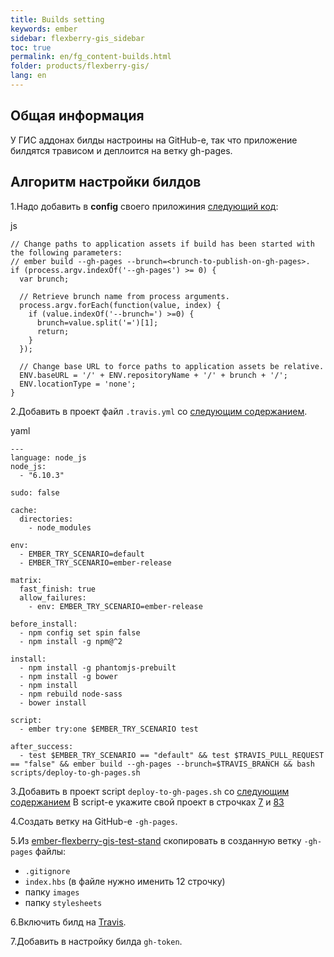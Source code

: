 ```yaml
---
title: Builds setting
keywords: ember
sidebar: flexberry-gis_sidebar
toc: true
permalink: en/fg_content-builds.html
folder: products/flexberry-gis/
lang: en
---
```


## Общая информация

У ГИС аддонах билды настроины на GitHub-е, так что  приложение билдятся трависом и деплоится на ветку gh-pages.

## Алгоритм настройки билдов

1.Надо добавить в **config** своего приложиния [следующий код](https://github.com/Flexberry/ember-flexberry-gis-test-stand/blob/develop/config/environment.js#L165):

js
```
// Change paths to application assets if build has been started with the following parameters:
// ember build --gh-pages --brunch=<brunch-to-publish-on-gh-pages>.
if (process.argv.indexOf('--gh-pages') >= 0) {
  var brunch;

  // Retrieve brunch name from process arguments.
  process.argv.forEach(function(value, index) {
    if (value.indexOf('--brunch=') >=0) {
      brunch=value.split('=')[1];
      return;
    }
  });

  // Change base URL to force paths to application assets be relative.
  ENV.baseURL = '/' + ENV.repositoryName + '/' + brunch + '/';
  ENV.locationType = 'none';
}
```

2.Добавить в проект файл `.travis.yml` со [следующим содержанием](https://github.com/Flexberry/ember-flexberry-gis-test-stand/blob/develop/.travis.yml).

yaml
```
---
language: node_js
node_js:
  - "6.10.3"

sudo: false

cache:
  directories:
    - node_modules

env:
  - EMBER_TRY_SCENARIO=default
  - EMBER_TRY_SCENARIO=ember-release

matrix:
  fast_finish: true
  allow_failures:
    - env: EMBER_TRY_SCENARIO=ember-release

before_install:
  - npm config set spin false
  - npm install -g npm@^2

install:
  - npm install -g phantomjs-prebuilt
  - npm install -g bower
  - npm install
  - npm rebuild node-sass
  - bower install

script:
  - ember try:one $EMBER_TRY_SCENARIO test

after_success:
  - test $EMBER_TRY_SCENARIO == "default" && test $TRAVIS_PULL_REQUEST == "false" && ember build --gh-pages --brunch=$TRAVIS_BRANCH && bash scripts/deploy-to-gh-pages.sh
```

3.Добавить в проект script `deploy-to-gh-pages.sh` cо [следующим содержанием](https://github.com/Flexberry/ember-flexberry-gis-test-stand/blob/develop/scripts/deploy-to-gh-pages.sh)
В script-е укажите свой проект в строчках [7](https://github.com/Flexberry/ember-flexberry-gis-test-stand/blob/develop/scripts/deploy-to-gh-pages.sh#L7) и [83](https://github.com/Flexberry/ember-flexberry-gis-test-stand/blob/develop/scripts/deploy-to-gh-pages.sh#L83)

4.Создать ветку на GitHub-e `-gh-pages`.

5.Из [ember-flexberry-gis-test-stand](https://github.com/Flexberry/ember-flexberry-gis-test-stand/tree/gh-pages) скопировать в созданную ветку `-gh-pages` файлы:

* `.gitignore`
* `index.hbs` (в файле нужно именить 12 строчку)
* папку `images`
* папку `stylesheets`

6.Включить билд на [Travis](https://travis-ci.org/).

7.Добавить в настройку билда `gh-token`.
